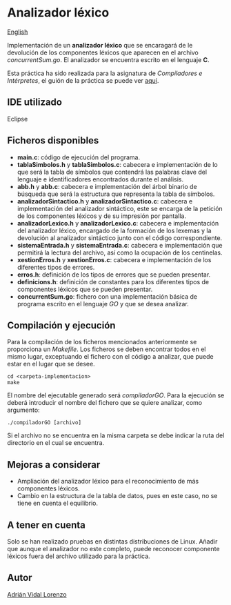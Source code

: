 # Analizador léxico
[English](README.en-US.md)

Implementación de un **analizador léxico** que se encaragará de le devolución de los componentes léxicos que aparecen en el archivo *concurrentSum.go*. El analizador se encuentra escrito en el lenguaje **C**.

Esta práctica ha sido realizada para la asignatura de *Compiladores e Intérpretes*, el guión de la práctica se puede ver [aquí](https://github.com/adrianvidal2/Analizador_lexico/blob/main/guion).
## IDE utilizado
Eclipse
## Ficheros disponibles
- **main.c**: código de ejecución del programa.
- **tablaSimbolos.h** y **tablaSimbolos.c**: cabecera e implementación de lo que será la tabla de símbolos que contendrá las palabras clave del lenguaje e identificadores encontrados durante el análisis.
- **abb.h** y **abb.c**: cabecera e implementación del árbol binario de búsqueda que será la estructura que representa la tabla de símbolos.
- **analizadorSintactico.h** y **analizadorSintactico.c**: cabecera e implementación del analizador sintáctico, este se encarga de la petición de los componentes léxicos y de su impresión por pantalla.
- **analizadorLexico.h** y **analizadorLexico.c**: cabecera e implementación del analizador léxico, encargado de la formación de los lexemas y la devolución al analizador sintáctico junto con el código correspondiente.
- **sistemaEntrada.h** y **sistemaEntrada.c**: cabecera e implementación que permitirá la lectura del archivo, así como la ocupación de los centinelas.
- **xestionErros.h** y **xestionErros.c**: cabecera e implementación de los diferentes tipos de errores.
- **erros.h**: definición de los tipos de errores que se pueden presentar.
- **definicions.h**: definición de constantes para los diferentes tipos de componentes léxicos que se pueden presentar.
- **concurrentSum.go**: fichero con una implementación básica de programa escrito en el lenguaje *GO* y que se desea analizar.

## Compilación y ejecución
Para la compilación de los ficheros mencionados anteriormente se proporciona un *Makefile*. Los ficheros se deben encontrar todos en el mismo lugar, exceptuando el fichero con el código a analizar, que puede estar en el lugar que se desee.
```
cd <carpeta-implementacion>
make
```

 El nombre del ejecutable generado será *compiladorGO*. Para la ejecución se deberá introducir el nombre del fichero que se quiere analizar, como argumento:
 
 ```
./compiladorGO [archivo]
```
Si el archivo no se encuentra en la misma carpeta se debe indicar la ruta del directorio en el cual se encuentra.
## Mejoras a considerar
- Ampliación del analizador léxico para el reconocimiento de más componentes léxicos.
- Cambio en la estructura de la tabla de datos, pues en este caso, no se tiene en cuenta el equilibrio.
## A tener en cuenta
Solo se han realizado pruebas en distintas distribuciones de Linux. Añadir que aunque el analizador no este completo, puede reconocer componente léxicos fuera del archivo utilizado para la práctica.
## Autor
[Adrián Vidal Lorenzo](https://github.com/adrianvidal2)

